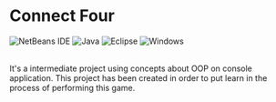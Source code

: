 # Connect Four
![NetBeans IDE](https://img.shields.io/badge/NetBeansIDE-1B6AC6.svg?style=for-the-badge&logo=apache-netbeans-ide&logoColor=white) ![Java](https://img.shields.io/badge/java-%23ED8B00.svg?style=for-the-badge&logo=openjdk&logoColor=white) ![Eclipse](https://img.shields.io/badge/Eclipse-FE7A16.svg?style=for-the-badge&logo=Eclipse&logoColor=white)
![Windows](https://img.shields.io/badge/Windows-0078D6?style=for-the-badge&logo=windows&logoColor=white)

<br>
It's a intermediate project using concepts about OOP on console application. This project has been created in order to put learn in the process of performing this game.


